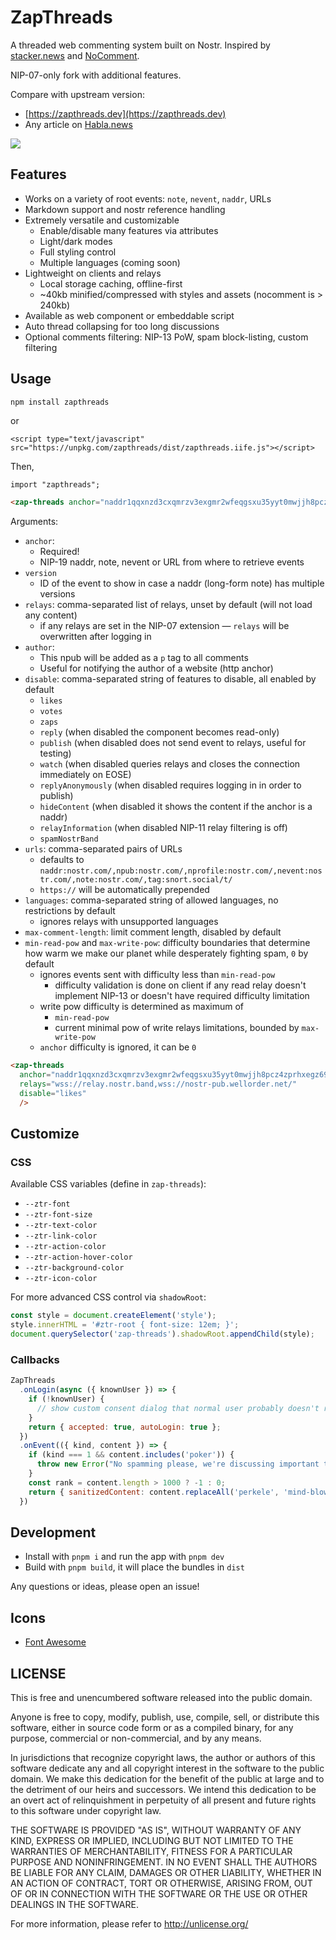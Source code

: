 # ZapThreads

A threaded web commenting system built on Nostr. Inspired by [stacker.news](https://stacker.news) and [NoComment](https://github.com/fiatjaf/nocomment).

NIP-07-only fork with additional features.

Compare with upstream version:
 - [https://zapthreads.dev](https://zapthreads.dev)
 - Any article on [Habla.news](https://habla.news)

![](https://image.nostr.build/2cf766ce82678fa59dbb988e0efbf722877a5c768615704836f038c342858524.png)

## Features

 - Works on a variety of root events: `note`, `nevent`, `naddr`, URLs
 - Markdown support and nostr reference handling
 - Extremely versatile and customizable
   - Enable/disable many features via attributes
   - Light/dark modes
   - Full styling control
   - Multiple languages (coming soon)
 - Lightweight on clients and relays
   - Local storage caching, offline-first
   - ~40kb minified/compressed with styles and assets (nocomment is > 240kb)
 - Available as web component or embeddable script
 - Auto thread collapsing for too long discussions
 - Optional comments filtering: NIP-13 PoW, spam block-listing, custom filtering

## Usage

```
npm install zapthreads
```

or

```
<script type="text/javascript" src="https://unpkg.com/zapthreads/dist/zapthreads.iife.js"></script>
```

Then,

```html
import "zapthreads";

<zap-threads anchor="naddr1qqxnzd3cxqmrzv3exgmr2wfeqgsxu35yyt0mwjjh8pcz4zprhxegz69t4wr9t74vk6zne58wzh0waycrqsqqqa28pjfdhz" ... />
```

Arguments:

 - `anchor`:
   - Required!
   - NIP-19 naddr, note, nevent or URL from where to retrieve events
 - `version`
   - ID of the event to show in case a naddr (long-form note) has multiple versions
 - `relays`: comma-separated list of relays, unset by default (will not load any content)
   - if any relays are set in the NIP-07 extension — `relays` will be overwritten after logging in
 - `author`:
   - This npub will be added as a `p` tag to all comments
   - Useful for notifying the author of a website (http anchor)
 - `disable`: comma-separated string of features to disable, all enabled by default
   - `likes`
   - `votes`
   - `zaps`
   - `reply` (when disabled the component becomes read-only)
   - `publish` (when disabled does not send event to relays, useful for testing)
   - `watch` (when disabled queries relays and closes the connection immediately on EOSE)
   - `replyAnonymously` (when disabled requires logging in in order to publish)
   - `hideContent` (when disabled it shows the content if the anchor is a naddr)
   - `relayInformation` (when disabled NIP-11 relay filtering is off)
   - `spamNostrBand`
 - `urls`: comma-separated pairs of URLs
   - defaults to `naddr:nostr.com/,npub:nostr.com/,nprofile:nostr.com/,nevent:nostr.com/,note:nostr.com/,tag:snort.social/t/`
   - `https://` will be automatically prepended
 - `languages`: comma-separated string of allowed languages, no restrictions by default
   - ignores relays with unsupported languages
 - `max-comment-length`: limit comment length, disabled by default
 - `min-read-pow` and `max-write-pow`: difficulty boundaries that determine how warm we make our planet while desperately fighting spam, `0` by default
   - ignores events sent with difficulty less than `min-read-pow`
     - difficulty validation is done on client if any read relay doesn't implement NIP-13 or doesn't have required difficulty limitation
   - write pow difficulty is determined as maximum of
     - `min-read-pow`
     - current minimal pow of write relays limitations, bounded by `max-write-pow`
   - `anchor` difficulty is ignored, it can be `0`

```html
<zap-threads 
  anchor="naddr1qqxnzd3cxqmrzv3exgmr2wfeqgsxu35yyt0mwjjh8pcz4zprhxegz69t4wr9t74vk6zne58wzh0waycrqsqqqa28pjfdhz"
  relays="wss://relay.nostr.band,wss://nostr-pub.wellorder.net/"
  disable="likes"
  />
```

## Customize

### CSS

Available CSS variables (define in `zap-threads`):
  - `--ztr-font`
  - `--ztr-font-size`
  - `--ztr-text-color`
  - `--ztr-link-color`
  - `--ztr-action-color`
  - `--ztr-action-hover-color`
  - `--ztr-background-color`
  - `--ztr-icon-color`

For more advanced CSS control via `shadowRoot`:

```js
const style = document.createElement('style');
style.innerHTML = '#ztr-root { font-size: 12em; }';
document.querySelector('zap-threads').shadowRoot.appendChild(style);
```

### Callbacks
```js
ZapThreads
  .onLogin(async ({ knownUser }) => {
    if (!knownUser) {
      // show custom consent dialog that normal user probably doesn't read anyway
    }
    return { accepted: true, autoLogin: true };
  })
  .onEvent(({ kind, content }) => {
    if (kind === 1 && content.includes('poker')) {
      throw new Error("No spamming please, we're discussing important things here");
    }
    const rank = content.length > 1000 ? -1 : 0;
    return { sanitizedContent: content.replaceAll('perkele', 'mind-blowing'), rank };
  })
```

## Development

 - Install with `pnpm i` and run the app with `pnpm dev`
 - Build with `pnpm build`, it will place the bundles in `dist`

Any questions or ideas, please open an issue!

## Icons
- [Font Awesome](https://fontawesome.com/license/free)

## LICENSE

This is free and unencumbered software released into the public domain.

Anyone is free to copy, modify, publish, use, compile, sell, or
distribute this software, either in source code form or as a compiled
binary, for any purpose, commercial or non-commercial, and by any
means.

In jurisdictions that recognize copyright laws, the author or authors
of this software dedicate any and all copyright interest in the
software to the public domain. We make this dedication for the benefit
of the public at large and to the detriment of our heirs and
successors. We intend this dedication to be an overt act of
relinquishment in perpetuity of all present and future rights to this
software under copyright law.

THE SOFTWARE IS PROVIDED "AS IS", WITHOUT WARRANTY OF ANY KIND,
EXPRESS OR IMPLIED, INCLUDING BUT NOT LIMITED TO THE WARRANTIES OF
MERCHANTABILITY, FITNESS FOR A PARTICULAR PURPOSE AND NONINFRINGEMENT.
IN NO EVENT SHALL THE AUTHORS BE LIABLE FOR ANY CLAIM, DAMAGES OR
OTHER LIABILITY, WHETHER IN AN ACTION OF CONTRACT, TORT OR OTHERWISE,
ARISING FROM, OUT OF OR IN CONNECTION WITH THE SOFTWARE OR THE USE OR
OTHER DEALINGS IN THE SOFTWARE.

For more information, please refer to <http://unlicense.org/>
